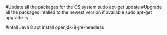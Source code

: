 #Update all the packages for the OS system
sudo apt-get update
#Upgrade all the packages intalled to the newest version if available
sudo apt-get upgrade -y

#intall Java 8
apt install openjdk-8-jre-headless